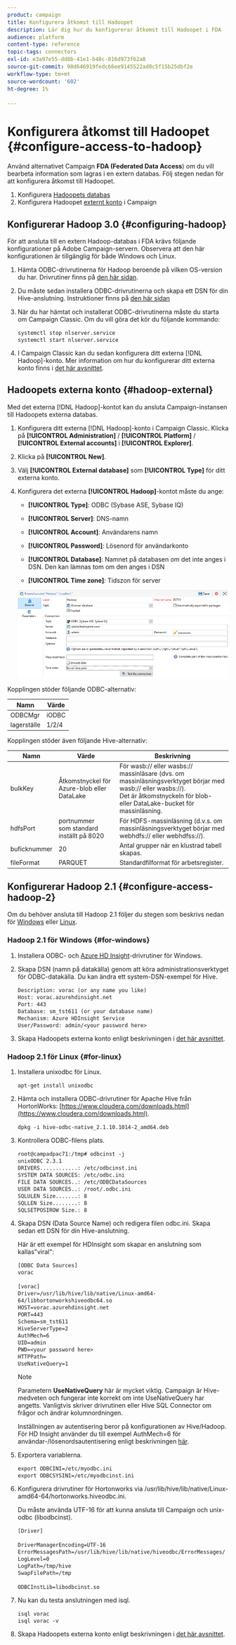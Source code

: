 ```yaml
---
product: campaign
title: Konfigurera åtkomst till Hadoopet
description: Lär dig hur du konfigurerar åtkomst till Hadoopet i FDA
audience: platform
content-type: reference
topic-tags: connectors
exl-id: e3a97e55-dd8b-41e1-b48c-816d973f62a8
source-git-commit: 98d646919fedc66ee9145522ad0c5f15b25dbf2e
workflow-type: tm+mt
source-wordcount: '602'
ht-degree: 1%

---
```


# Konfigurera åtkomst till Hadoopet {#configure-access-to-hadoop}

Använd alternativet Campaign **FDA (Federated Data Access**) om du vill bearbeta information som lagras i en extern databas. Följ stegen nedan för att konfigurera åtkomst till Hadoopet.

1. Konfigurera [Hadoopets databas](#configuring-hadoop)
1. Konfigurera Hadoopet [externt konto](#hadoop-external) i Campaign

## Konfigurerar Hadoop 3.0 {#configuring-hadoop}

För att ansluta till en extern Hadoop-databas i FDA krävs följande konfigurationer på Adobe Campaign-servern. Observera att den här konfigurationen är tillgänglig för både Windows och Linux.

1. Hämta ODBC-drivrutinerna för Hadoop beroende på vilken OS-version du har. Drivrutiner finns på [den här sidan](https://www.cloudera.com/downloads.html).

1. Du måste sedan installera ODBC-drivrutinerna och skapa ett DSN för din Hive-anslutning. Instruktioner finns på [den här sidan](https://docs.cloudera.com/documentation/other/connectors/hive-odbc/2-6-5/Cloudera-ODBC-Driver-for-Apache-Hive-Install-Guide.pdf)

1. När du har hämtat och installerat ODBC-drivrutinerna måste du starta om Campaign Classic. Om du vill göra det kör du följande kommando:

   ```
   systemctl stop nlserver.service
   systemctl start nlserver.service
   ```

1. I Campaign Classic kan du sedan konfigurera ditt externa [!DNL Hadoop]-konto. Mer information om hur du konfigurerar ditt externa konto finns i [det här avsnittet](#hadoop-external).

## Hadoopets externa konto {#hadoop-external}

Med det externa [!DNL Hadoop]-kontot kan du ansluta Campaign-instansen till Hadoopets externa databas.

1. Konfigurera ditt externa [!DNL Hadoop]-konto i Campaign Classic. Klicka på **[!UICONTROL Administration]** / **[!UICONTROL Platform]** / **[!UICONTROL External accounts]** i **[!UICONTROL Explorer]**.

1. Klicka på **[!UICONTROL New]**.

1. Välj **[!UICONTROL External database]** som **[!UICONTROL Type]** för ditt externa konto.

1. Konfigurera det externa **[!UICONTROL Hadoop]**-kontot måste du ange:

   * **[!UICONTROL Type]**: ODBC (Sybase ASE, Sybase IQ)

   * **[!UICONTROL Server]**: DNS-namn

   * **[!UICONTROL Account]**: Användarens namn

   * **[!UICONTROL Password]**: Lösenord för användarkonto

   * **[!UICONTROL Database]**: Namnet på databasen om det inte anges i DSN. Den kan lämnas tom om den anges i DSN

   * **[!UICONTROL Time zone]**: Tidszon för server

   ![](assets/hadoop3.png)

Kopplingen stöder följande ODBC-alternativ:

| Namn | Värde |
|---|---|
| ODBCMgr | iODBC |
| lagerställe | 1/2/4 |

Kopplingen stöder även följande Hive-alternativ:

| Namn | Värde | Beskrivning |
|---|---|---|
| bulkKey | Åtkomstnyckel för Azure-blob eller DataLake | För wasb:// eller wasbs:// massinläsare (dvs. om massinläsningsverktyget börjar med wasb:// eller wasbs://). <br>Det är åtkomstnyckeln för blob- eller DataLake-bucket för massinläsning. |
| hdfsPort | portnummer <br>som standard inställt på 8020 | För HDFS-massinläsning (d.v.s. om massinläsningsverktyget börjar med webhdfs:// eller webhdfss://). |
| buficknummer | 20 | Antal grupper när en klustrad tabell skapas. |
| fileFormat | PARQUET | Standardfilformat för arbetsregister. |


## Konfigurerar Hadoop 2.1 {#configure-access-hadoop-2}

Om du behöver ansluta till Hadoop 2.1 följer du stegen som beskrivs nedan för [Windows](#for-windows) eller [Linux](#for-linux).

### Hadoop 2.1 för Windows {#for-windows}

1. Installera ODBC- och [Azure HD Insight](https://www.microsoft.com/en-us/download/details.aspx?id=40886)-drivrutiner för Windows.
1. Skapa DSN (namn på datakälla) genom att köra administrationsverktyget för ODBC-datakälla. Du kan ändra ett system-DSN-exempel för Hive.

   ```
   Description: vorac (or any name you like)
   Host: vorac.azurehdinsight.net
   Port: 443
   Database: sm_tst611 (or your database name)
   Mechanism: Azure HDInsight Service
   User/Password: admin/<your password here>
   ```

1. Skapa Hadoopets externa konto enligt beskrivningen i [det här avsnittet](#hadoop-external).

### Hadoop 2.1 för Linux {#for-linux}

1. Installera unixodbc för Linux.

   ```
   apt-get install unixodbc
   ```

1. Hämta och installera ODBC-drivrutiner för Apache Hive från HortonWorks: [https://www.cloudera.com/downloads.html](https://www.cloudera.com/downloads.html).

   ```
   dpkg -i hive-odbc-native_2.1.10.1014-2_amd64.deb
   ```

1. Kontrollera ODBC-filens plats.

   ```
   root@campadpac71:/tmp# odbcinst -j
   unixODBC 2.3.1
   DRIVERS............: /etc/odbcinst.ini
   SYSTEM DATA SOURCES: /etc/odbc.ini
   FILE DATA SOURCES..: /etc/ODBCDataSources
   USER DATA SOURCES..: /root/.odbc.ini
   SQLULEN Size.......: 8
   SQLLEN Size........: 8
   SQLSETPOSIROW Size.: 8
   ```

1. Skapa DSN (Data Source Name) och redigera filen odbc.ini. Skapa sedan ett DSN för din Hive-anslutning.

   Här är ett exempel för HDInsight som skapar en anslutning som kallas&quot;viral&quot;:

   ```
   [ODBC Data Sources]
   vorac 
   
   [vorac]
   Driver=/usr/lib/hive/lib/native/Linux-amd64-64/libhortonworkshiveodbc64.so
   HOST=vorac.azurehdinsight.net
   PORT=443
   Schema=sm_tst611
   HiveServerType=2
   AuthMech=6
   UID=admin
   PWD=<your password here>
   HTTPPath=
   UseNativeQuery=1
   ```

   >[!NOTE]
   >
   >Parametern **UseNativeQuery** här är mycket viktig. Campaign är Hive-medveten och fungerar inte korrekt om inte UseNativeQuery har angetts. Vanligtvis skriver drivrutinen eller Hive SQL Connector om frågor och ändrar kolumnordningen.

   Inställningen av autentisering beror på konfigurationen av Hive/Hadoop. För HD Insight använder du till exempel AuthMech=6 för användar-/lösenordsautentisering enligt beskrivningen [här](https://www.simba.com/products/Spark/doc/ODBC_InstallGuide/unix/content/odbc/hi/configuring/authenticating/azuresvc.htm).

1. Exportera variablerna.

   ```
   export ODBCINI=/etc/myodbc.ini
   export ODBCSYSINI=/etc/myodbcinst.ini
   ```

1. Konfigurera drivrutiner för Hortonworks via /usr/lib/hive/lib/native/Linux-amd64-64/hortonworks.hiveodbc.ini.

   Du måste använda UTF-16 för att kunna ansluta till Campaign och unix-odbc (libodbcinst).

   ```
   [Driver]
   
   DriverManagerEncoding=UTF-16
   ErrorMessagesPath=/usr/lib/hive/lib/native/hiveodbc/ErrorMessages/
   LogLevel=0
   LogPath=/tmp/hive
   SwapFilePath=/tmp
   
   ODBCInstLib=libodbcinst.so
   ```

1. Nu kan du testa anslutningen med isql.

   ```
   isql vorac
   isql vorac -v
   ```

1. Skapa Hadoopets externa konto enligt beskrivningen i [det här avsnittet](#hadoop-external).
